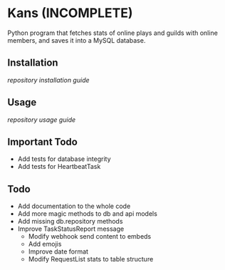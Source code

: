 # Kans (INCOMPLETE)
Python program that fetches stats of online plays and guilds with online members, and saves it into a MySQL database.

## Installation
*repository installation guide*

## Usage
*repository usage guide*

## Important Todo
- Add tests for database integrity
- Add tests for HeartbeatTask

## Todo
- Add documentation to the whole code
- Add more magic methods to db and api models
- Add missing db.repository methods
- Improve TaskStatusReport message
    - Modify webhook send content to embeds
    - Add emojis
    - Improve date format
    - Modify RequestList stats to table structure
